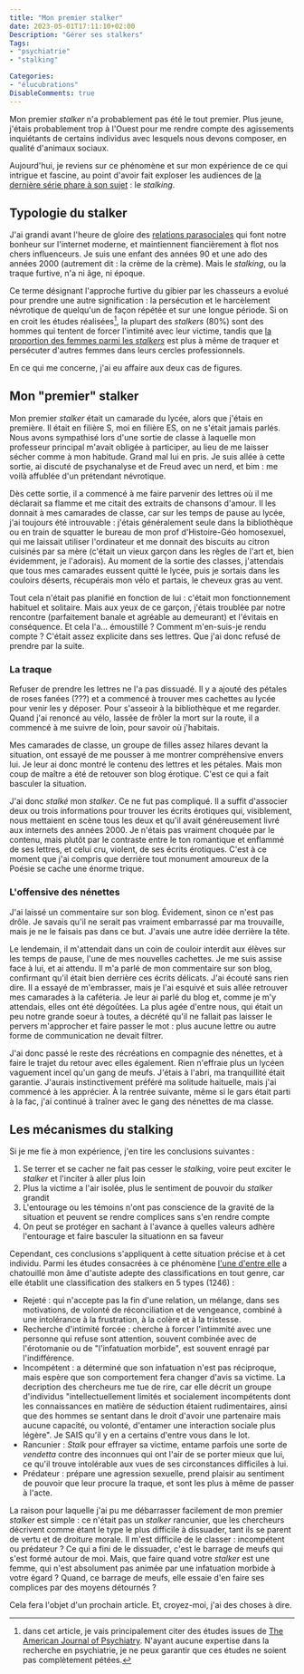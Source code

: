 ```yaml
---
title: "Mon premier stalker"
date: 2023-05-01T17:11:10+02:00
Description: "Gérer ses stalkers"
Tags:
- "psychiatrie"
- "stalking"

Categories:
- "élucubrations"
DisableComments: true
---
```


Mon premier _stalker_ n'a probablement pas été le tout premier. Plus jeune, j'étais probablement trop à l'Ouest pour me rendre compte des agissements inquiétants de certains individus avec lesquels nous devons composer, en qualité d'animaux sociaux.

Aujourd'hui, je reviens sur ce phénomène et sur mon expérience de ce qui intrigue et fascine, au point d'avoir fait exploser les audiences de [la dernière série phare à son sujet](https://fr.wikipedia.org/wiki/You_(série_télévisée)) : le _stalking_.

## Typologie du stalker

J'ai grandi avant l'heure de gloire des [relations parasociales](https://fr.wikipedia.org/wiki/Relation_parasociale) qui font notre bonheur sur l'internet moderne, et maintiennent fiancièrement à flot nos chers influenceurs. Je suis une enfant des années 90 et une ado des années 2000 (autrement dit : la crème de la crème). Mais le _stalking_, ou la traque furtive, n'a ni âge, ni époque.

Ce terme désignant l'approche furtive du gibier par les chasseurs a evolué pour prendre une autre signification : la persécution et le harcèlement névrotique de quelqu'un de façon répétée et sur une longue période. Si on en croit les études réalisées[^1], la plupart des _stalkers_ (80%) sont des hommes qui tentent de forcer l'intimité avec leur victime, tandis que [la proportion des femmes parmi les _stalkers_](https://ajp.psychiatryonline.org/doi/epdf/10.1176/appi.ajp.158.12.2056) est plus à même de traquer et persécuter d'autres femmes dans leurs cercles professionnels.

[^1]: dans cet article, je vais principalement citer des études issues de [The American Journal of Psychiatry](https://ajp.psychiatryonline.org). N'ayant aucune expertise dans la recherche en psychiatrie, je ne peux garantir que ces études ne soient pas complètement pétées.

En ce qui me concerne, j'ai eu affaire aux deux cas de figures.

## Mon "premier" stalker

Mon premier _stalker_ était un camarade du lycée, alors que j'étais en première. Il était en filière S, moi en filière ES, on ne s'était jamais parlés. Nous avons sympathisé lors d'une sortie de classe à laquelle mon professeur principal m'avait obligée à participer, au lieu de me laisser sécher comme à mon habitude. Grand mal lui en pris. Je suis allée à cette sortie, ai discuté de psychanalyse et de Freud avec un nerd, et bim : me voilà affublée d'un prétendant névrotique.

Dès cette sortie, il a commencé à me faire parvenir des lettres où il me déclarait sa flamme et me citait des extraits de chansons d'amour. Il les donnait à mes camarades de classe, car sur les temps de pause au lycée, j'ai toujours été introuvable : j'étais généralement seule dans la bibliothèque ou en train de squatter le bureau de mon prof d'Histoire-Géo homosexuel, qui me laissait utiliser l'ordinateur et me donnait des biscuits au citron cuisinés par sa mère (c'était un vieux garçon dans les règles de l'art et, bien évidemment, je l'adorais). Au moment de la sortie des classes, j'attendais que tous mes camarades eussent quitté le lycée, puis je sortais dans les couloirs déserts, récupérais mon vélo et partais, le cheveux gras au vent.

Tout cela n'était pas planifié en fonction de lui : c'était mon fonctionnement habituel et solitaire. Mais aux yeux de ce garçon, j'étais troublée par notre rencontre (parfaitement banale et agréable au demeurant) et l'évitais en conséquence. Et cela l'a... émoustillé ? Comment m'en-suis-je rendu compte ? C'était assez explicite dans ses lettres. Que j'ai donc refusé de prendre par la suite.

### La traque

Refuser de prendre les lettres ne l'a pas dissuadé. Il y a ajouté des pétales de roses fanées (???) et a commencé à trouver mes cachettes au lycée pour venir les y déposer. Pour s'asseoir à la bibliothèque et me regarder. Quand j'ai renoncé au vélo, lassée de frôler la mort sur la route, il a commencé à me suivre de loin, pour savoir où j'habitais.

Mes camarades de classe, un groupe de filles assez hilares devant la situation, ont essayé de me pousser à me montrer compréhensive envers lui. Je leur ai donc montré le contenu des lettres et les pétales. Mais mon coup de maître a été de retouver son blog érotique. C'est ce qui a fait basculer la situation.

J'ai donc _stalké_ mon _stalker_. Ce ne fut pas compliqué. Il a suffit d'associer deux ou trois informations pour trouver les écrits érotiques qui, visiblement, nous mettaient en scène tous les deux et qu'il avait généreusement livré aux internets des années 2000. Je n'étais pas vraiment choquée par le contenu, mais plutôt par le contraste entre le ton romantique et enflammé de ses lettres, et celui cru, violent, de ses écrits érotiques.  C'est à ce moment que j'ai compris que derrière tout monument amoureux de la Poésie se cache une énorme trique.

### L'offensive des nénettes

J'ai laissé un commentaire sur son blog. Évidement, sinon ce n'est pas drôle. Je savais qu'il ne serait pas vraiment embarrassé par ma trouvaille, mais je ne le faisais pas dans ce but. J'avais une autre idée derrière la tête.

Le lendemain, il m'attendait dans un coin de couloir interdit aux élèves sur les temps de pause, l'une de mes nouvelles cachettes. Je me suis assise face à lui, et ai attendu. Il m'a parlé de mon commentaire sur son blog, confirmant qu'il était bien derrière ces écrits délicats. J'ai écouté sans rien dire. Il a essayé de m'embrasser, mais je l'ai esquivé et suis allée retrouver mes camarades à la caféteria. Je leur ai parlé du blog et, comme je m'y attendais, elles ont été dégoûtées. La plus agée d'entre nous, qui était un peu notre grande soeur à toutes, a décrété qu'il ne fallait pas laisser le pervers m'approcher et faire passer le mot : plus aucune lettre ou autre forme de communication ne devait filtrer.

J'ai donc passé le reste des récréations en compagnie des nénettes, et à faire le trajet du retour avec elles également. Rien n'effraie plus un lycéen vaguement incel qu'un gang de meufs. J'étais à l'abri, ma tranquillité était garantie. J'aurais instinctivement préféré ma solitude haituelle, mais j'ai commencé à les apprécier. À la rentrée suivante, même si le gars était parti à la fac, j'ai continué à traîner avec le gang des nénettes de ma classe.

## Les mécanismes du stalking

Si je me fie à mon expérience, j'en tire les conclusions suivantes : 

1. Se terrer et se cacher ne fait pas cesser le _stalking_, voire peut exciter le _stalker_ et l'inciter à aller plus loin
2. Plus la victime a l'air isolée, plus le sentiment de pouvoir du _stalker_ grandit
3. L'entourage ou les témoins n'ont pas conscience de la gravité de la situation et peuvent se rendre complices sans s'en rendre compte
4. On peut se protéger en sachant à l'avance à quelles valeurs adhère l'entourage et faire basculer la situationn en sa faveur

Cependant, ces conclusions s'appliquent à cette situation précise et à cet individu. Parmi les études consacrées à ce phénomène [l'une d'entre elle](https://ajp.psychiatryonline.org/doi/epdf/10.1176/ajp.156.8.1244) a chatouillé mon âme d'autiste adepte des classifications en tout genre, car elle établit une classification des stalkers en 5 types (1246) :

- Rejeté : qui n'accepte pas la fin d'une relation, un mélange, dans ses motivations, de volonté de réconciliation et de vengeance, combiné à une intolérance à la frustration, à la colère et à la tristesse.
- Recherche d'intimité forcée : cherche à forcer l'intimmité avec une personne qui refuse sont attention, souvent combinée avec de l'érotomanie ou de "l'infatuation morbide", est souvent enragé par l'indifférence. 
- Incompétent : a déterminé que son infatuation n'est pas réciproque, mais espère que son comportement fera changer d'avis sa victime. La decription des chercheurs me tue de rire, car elle décrit un groupe d'individus "intellectuellement limités et socialement incompétents dont les connaissances en matière de séduction étaient rudimentaires, ainsi que des hommes se sentant dans le droit d'avoir une partenaire mais aucune capacité, ou volonté, d'entamer une interaction sociale plus légère". Je SAIS qu'il y en a certains d'entre vous dans le lot.
- Rancunier : _Stalk_ pour effrayer sa victime, entame parfois une sorte de _vendetta_ contre des inconnues qui ont l'air de se porter mieux que lui, ce qu'il trouve intolérable aux vues de ses circonstances difficiles à lui.
- Prédateur : prépare une agression sexuelle, prend plaisir au sentiment de pouvoir que leur procure la traque, et sont les plus à même de passer à l'acte.

La raison pour laquelle j'ai pu me débarrasser facilement de mon premier _stalker_ est simple : ce n'était pas un _stalker_ rancunier, que les chercheurs décrivent comme étant le type le plus difficile à dissuader, tant ils se parent de vertu et de droiture morale. Il m'est difficile de le classer : incompétent ou prédateur ? Ce qui a fini de le dissuader, c'est le barrage de meufs qui s'est formé autour de moi. Mais, que faire quand votre _stalker_ est une femme, qui n'est absolument pas animée par une infatuation morbide à votre égard ? Quand, ce barrage de meufs, elle essaie d'en faire ses complices par des moyens détournés ?

Cela fera l'objet d'un prochain article. Et, croyez-moi, j'ai des choses à dire.
